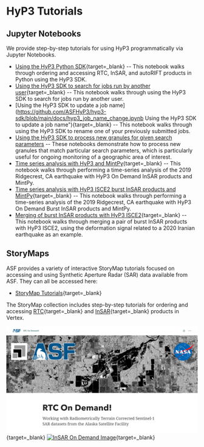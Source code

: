 # HyP3 Tutorials

## Jupyter Notebooks

We provide step-by-step tutorials for using HyP3 programmatically via Jupyter Notebooks. 

* [Using the HyP3 Python SDK](https://github.com/ASFHyP3/hyp3-sdk/blob/main/docs/sdk_example.ipynb "Using the HyP3 SDK Tutorial" ){target=_blank}
  -- This notebook walks through ordering and accessing RTC, InSAR, and autoRIFT products in Python using the HyP3 SDK.
* [Using the HyP3 SDK to search for jobs run by another user](https://github.com/ASFHyP3/hyp3-sdk/blob/main/docs/search_other_user_jobs.ipynb "Using the HyP3 SDK to search for jobs run by another user" ){target=_blank}
  -- This notebook walks through using the HyP3 SDK to search for jobs run by another user.
* [Using the HyP3 SDK to update a job name](https://github.com/ASFHyP3/hyp3-sdk/blob/main/docs/hyp3_job_name_change.ipynb Using the HyP3 SDK to update a job name"){target=_blank}
  -- This notebook walks through using the HyP3 SDK to rename one of your previously submitted jobs. 
* [Using the HyP3 SDK to process new granules for given search parameters](./tutorials/process-new-granules-for-search-parameters.md)
  -- These notebooks demonstrate how to process new granules that match particular search parameters,
     which is particularly useful for ongoing monitoring of a geographic area of interest.
* [Time series analysis with HyP3 and MintPy](https://github.com/ASFHyP3/hyp3-docs/blob/main/docs/tutorials/hyp3_insar_stack_for_ts_analysis.ipynb "Time series analysis with HyP3 and MintPy Tutorial" ){target=_blank}
  -- This notebook walks through performing a time-series analysis of the 2019 
  Ridgecrest, CA earthquake with HyP3 On Demand InSAR products and MintPy.
* [Time series analysis with HyP3 ISCE2 burst InSAR products and MintPy](https://github.com/ASFHyP3/hyp3-docs/blob/main/docs/tutorials/hyp3_isce2_burst_stack_for_ts_analysis.ipynb "Time series analysis with HyP3 ISCE2 burst InSAR products and MintPy Tutorial" ){target=_blank}
  -- This notebook walks through performing a time-series analysis of the 2019 
  Ridgecrest, CA earthquake with HyP3 On Demand Burst InSAR products and MintPy.
* [Merging of burst InSAR products with HyP3 ISCE2](https://github.com/ASFHyP3/hyp3-docs/blob/develop/docs/tutorials/hyp3_isce2_burst_merge.ipynb "Merging of burst InSAR products with HyP3 ISCE2 Tutorial" ){target=_blank}
  -- This notebook walks through merging a pair of burst InSAR products with HyP3 ISCE2, using the deformation signal related to a 2020 Iranian earthquake as an example.


## StoryMaps

ASF provides a variety of interactive StoryMap tutorials focused on accessing and using
Synthetic Aperture Radar (SAR) data available from ASF. They can all be accessed here:

* [StoryMap Tutorials](https://asf-daac.maps.arcgis.com/home/index.html "StoryMap Tutorials" ){target=_blank}

The StoryMap collection includes step-by-step tutorials for ordering and accessing
[RTC](https://storymaps.arcgis.com/stories/2ead3222d2294d1fae1d11d3f98d7c35 "RTC On Demand StoryMap" ){target=_blank}
and [InSAR](https://storymaps.arcgis.com/stories/68a8a3253900411185ae9eb6bb5283d3 "InSAR On Demand StoryMap" ){target=_blank}
products in Vertex.

[![RTC On Demand Image](images/rtc-tutorial.png "Click to open RTC On Demand! tutorial")](https://storymaps.arcgis.com/stories/2ead3222d2294d1fae1d11d3f98d7c35 "RTC On Demand!" ){target=_blank}
[![InSAR On Demand Image](images/insar-tutorial.png "Click to open InSAR On Demand! tutorial")](https://storymaps.arcgis.com/stories/68a8a3253900411185ae9eb6bb5283d3 "InSAR On Demand!" ){target=_blank}
